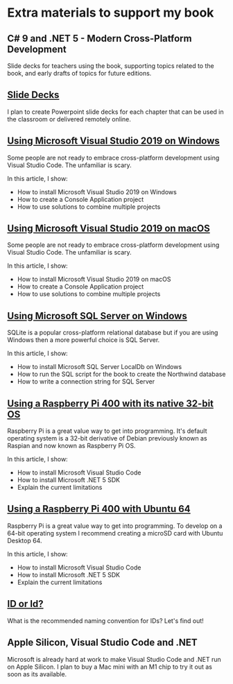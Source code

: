 # Extra materials to support my book
## C# 9 and .NET 5 - Modern Cross-Platform Development
Slide decks for teachers using the book, supporting topics related to the book, and early drafts of topics for future editions.

## [Slide Decks](/slide-decks/README.md)
I plan to create Powerpoint slide decks for each chapter that can be used in the classroom or delivered remotely online.

## [Using Microsoft Visual Studio 2019 on Windows](/vs2019-windows/README.md)
Some people are not ready to embrace cross-platform development using Visual Studio Code. The unfamiliar is scary. 

In this article, I show:
- How to install Microsoft Visual Studio 2019 on Windows
- How to create a Console Application project
- How to use solutions to combine multiple projects

## [Using Microsoft Visual Studio 2019 on macOS](/vs2019-macos/README.md)
Some people are not ready to embrace cross-platform development using Visual Studio Code. The unfamiliar is scary. 

In this article, I show:
- How to install Microsoft Visual Studio 2019 on macOS
- How to create a Console Application project
- How to use solutions to combine multiple projects

## [Using Microsoft SQL Server on Windows](/sqlserver/README.md)
SQLite is a popular cross-platform relational database but if you are using Windows then a more powerful choice is SQL Server.

In this article, I show:
- How to install Microsoft SQL Server LocalDb on Windows
- How to run the SQL script for the book to create the Northwind database
- How to write a connection string for SQL Server

## [Using a Raspberry Pi 400 with its native 32-bit OS](/raspberry-pi-os32/README.md)
Raspberry Pi is a great value way to get into programming. It's default operating system is a 32-bit derivative of Debian previously known as Raspian and now known as Raspberry Pi OS.

In this article, I show:
- How to install Microsoft Visual Studio Code
- How to install Microsoft .NET 5 SDK
- Explain the current limitations

## [Using a Raspberry Pi 400 with Ubuntu 64](/raspberry-pi-ubuntu64/README.md)
Raspberry Pi is a great value way to get into programming. To develop on a 64-bit operating system I recommend creating a microSD card with Ubuntu Desktop 64.

In this article, I show:
- How to install Microsoft Visual Studio Code
- How to install Microsoft .NET 5 SDK
- Explain the current limitations

## [ID or Id?](/ID-or-Id/README.md)
What is the recommended naming convention for IDs? Let's find out!

## Apple Silicon, Visual Studio Code and .NET
Microsoft is already hard at work to make Visual Studio Code and .NET run on Apple Silicon. I plan to buy a Mac mini with an M1 chip to try it out as soon as its available.